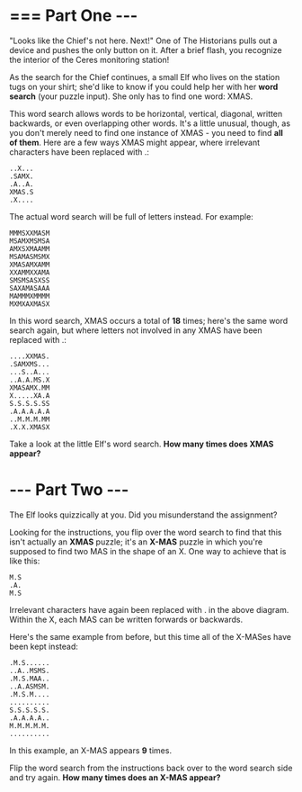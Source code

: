 # === Part One ---

"Looks like the Chief's not here. Next!" One of The Historians pulls out a
device and pushes the only button on it. After a brief flash, you recognize the
interior of the Ceres monitoring station!

As the search for the Chief continues, a small Elf who lives on the station tugs
on your shirt; she'd like to know if you could help her with her **word search**
(your puzzle input). She only has to find one word: XMAS.

This word search allows words to be horizontal, vertical, diagonal, written
backwards, or even overlapping other words. It's a little unusual, though, as
you don't merely need to find one instance of XMAS - you need to find **all of
them**. Here are a few ways XMAS might appear, where irrelevant characters have
been replaced with .:

    ..X...
    .SAMX.
    .A..A.
    XMAS.S
    .X....

The actual word search will be full of letters instead. For example:

    MMMSXXMASM
    MSAMXMSMSA
    AMXSXMAAMM
    MSAMASMSMX
    XMASAMXAMM
    XXAMMXXAMA
    SMSMSASXSS
    SAXAMASAAA
    MAMMMXMMMM
    MXMXAXMASX

In this word search, XMAS occurs a total of **18** times; here's the same word
search again, but where letters not involved in any XMAS have been replaced
with .:

    ....XXMAS.
    .SAMXMS...
    ...S..A...
    ..A.A.MS.X
    XMASAMX.MM
    X.....XA.A
    S.S.S.S.SS
    .A.A.A.A.A
    ..M.M.M.MM
    .X.X.XMASX

Take a look at the little Elf's word search. **How many times does XMAS appear?**

# --- Part Two ---

The Elf looks quizzically at you. Did you misunderstand the assignment?

Looking for the instructions, you flip over the word search to find that this
isn't actually an **XMAS** puzzle; it's an **X-MAS** puzzle in which you're supposed to
find two MAS in the shape of an X. One way to achieve that is like this:

    M.S
    .A.
    M.S

Irrelevant characters have again been replaced with . in the above diagram.
Within the X, each MAS can be written forwards or backwards.

Here's the same example from before, but this time all of the X-MASes have been
kept instead:

    .M.S......
    ..A..MSMS.
    .M.S.MAA..
    ..A.ASMSM.
    .M.S.M....
    ..........
    S.S.S.S.S.
    .A.A.A.A..
    M.M.M.M.M.
    ..........

In this example, an X-MAS appears **9** times.

Flip the word search from the instructions back over to the word search side
and try again. **How many times does an X-MAS appear?**


